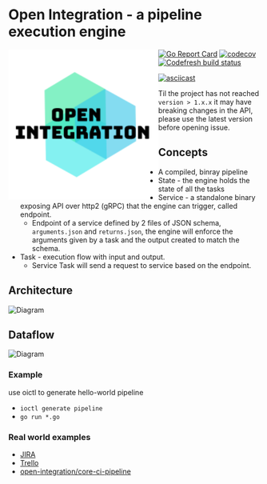 # Open Integration - a pipeline execution engine

<img src="./logo.png" width="300" align="left">

[![Go Report Card](https://goreportcard.com/badge/github.com/open-integration/open-integration)](https://goreportcard.com/report/github.com/open-integration/open-integration)
[![codecov](https://codecov.io/gh/open-integration/core/branch/master/graph/badge.svg)](https://codecov.io/gh/open-integration/core)
[![Codefresh build status]( https://g.codefresh.io/api/badges/pipeline/olegs-codefresh/open-integration%2Fcore?type=cf-1)]( https%3A%2F%2Fg.codefresh.io%2Fpublic%2Faccounts%2Folegs-codefresh%2Fpipelines%2F5df37658c4bb05f822229465)

[![asciicast](https://asciinema.org/a/312592.svg)](https://asciinema.org/a/312592)

Til the project has not reached `version > 1.x.x` it may have breaking changes in the API, please use the latest version before opening issue.

## Concepts
* A compiled, binray pipeline
* State - the engine holds the state of all the tasks
* Service - a standalone binary exposing API over http2 (gRPC) that the engine can trigger, called endpoint.
	* Endpoint of a service defined by 2 files of JSON schema, `arguments.json` and `returns.json`, the engine will enforce the arguments given by a task and the output created to match the schema.
* Task - execution flow with input and output.
	* Service Task will send a request to service based on the endpoint.

## Architecture
![Diagram](docs/architecture.png)

## Dataflow
![Diagram](docs/flow-diagram.png)

### Example
use oictl to generate hello-world pipeline
* `ioctl generate pipeline`
* `go run *.go`

### Real world examples
* [JIRA](https://github.com/olegsu/jira-sync)
* [Trello](https://github.com/olegsu/trello-sync)
* [open-integration/core-ci-pipeline](https://github.com/open-integration/open-integration-ci-pipeline)
